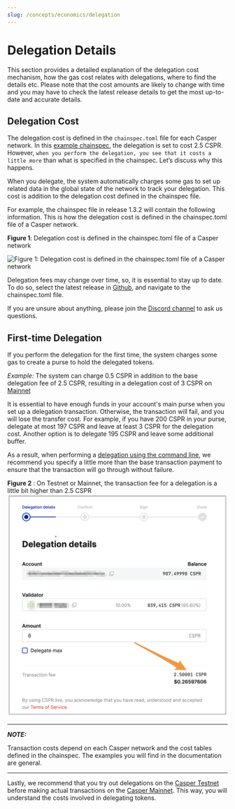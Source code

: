 ```yaml
---
slug: /concepts/economics/delegation
---
```


# Delegation Details

This section provides a detailed explanation of the delegation cost mechanism, how the gas cost relates with delegations, where to find the details etc. Please note that the cost amounts are likely to change with time and you may have to check the latest release details to get the most up-to-date and accurate details.

## Delegation Cost

The delegation cost is defined in the `chainspec.toml` file for each Casper network. In this [example chainspec](https://github.com/casper-network/casper-node/blob/release-1.3.2/resources/production/chainspec.toml), the delegation is set to cost 2.5 CSPR. However, `when you perform the delegation, you see that it costs a little more` than what is specified in the chainspec. Let’s discuss why this happens.

When you delegate, the system automatically charges some gas to set up related data in the global state of the network to track your delegation. This cost is addition to the delegation cost defined in the chainspec file.

For example, the chainspec file in release 1.3.2 will contain the following information. This is how the delegation cost is defined in the chainspec.toml file of a Casper network.

**Figure 1**: Delegation cost is defined in the chainspec.toml file of a Casper network

![**Figure 1**: Delegation cost is defined in the chainspec.toml file of a Casper network
](./delegation/economic-delegationCost.png)


Delegation fees may change over time, so, it is essential to stay up to date. To do so, select the latest release in [Github](https://github.com/casper-network/casper-node), and navigate to the chainspec.toml file.

If you are unsure about anything, please join the [Discord channel](https://discord.com/invite/casperblockchain) to ask us questions.

## First-time Delegation

If you perform the delegation for the first time, the system charges some gas to create a purse to hold the delegated tokens.

_Example:_ The system can charge 0.5 CSPR in addition to the base delegation fee of 2.5 CSPR, resulting in a delegation cost of 3 CSPR on [Mainnet](https://cspr.live/)

It is essential to have enough funds in your account's main purse when you set up a delegation transaction. Otherwise, the transaction will fail, and you will lose the transfer cost. For example, if you have 200 CSPR in your purse, delegate at most 197 CSPR and leave at least 3 CSPR for the delegation cost. Another option is to delegate 195 CSPR and leave some additional buffer.

As a result, when performing a [delegation using the command line](../../../developers/cli/delegate.md), we recommend you specify a little more than the base transaction payment to ensure that the transaction will go through without failure.

**Figure 2** : On Testnet or Mainnet, the transaction fee for a delegation is a little bit higher than 2.5 CSPR 
![Delegation Details](./delegation/economic-delegationDetails.png)

---

**_NOTE:_**

Transaction costs depend on each Casper network and the cost tables defined in the chainspec. The examples you will find in the documentation are general.

---

Lastly, we recommend that you try out delegations on the [Casper Testnet](https://testnet.cspr.live/>) before making actual transactions on the [Casper Mainnet](https://cspr.live/). This way, you will understand the costs involved in delegating tokens.
